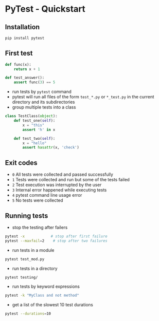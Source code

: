 # PyTest - Quickstart

## Installation
```bash
pip install pytest
```

## First test
```python
def func(x):
    return x + 1

def test_answer():
    assert func(3) == 5
```
- run tests by `pytest` command
- pytest will run all files of the form `test_*.py` or `*_test.py` in the current directory and its subdirectories
- group multiple tests into a class
```python
class TestClass(object):
    def test_one(self):
        x = "this"
        assert 'h' in x

    def test_two(self):
        x = "hello"
        assert hasattr(x, 'check')
```

## Exit codes
- `0` All tests were collected and passed successfully
- `1` Tests were collected and run but some of the tests failed
- `2` Test execution was interrupted by the user
- `3` Internal error happened while executing tests
- `4` pytest command line usage error
- `5` No tests were collected

## Running tests
- stop the testing after failers
```bash
pytest -x            # stop after first failure
pytest --maxfail=2    # stop after two failures
```

- run tests in a module
```bash
pytest test_mod.py
```
- run tests in a directory
```bash
pytest testing/
```

- run tests by keyword expressions
```bash
pytest -k "MyClass and not method"
```

- get a list of the slowest 10 test durations
```bash
pytest --durations=10
```
